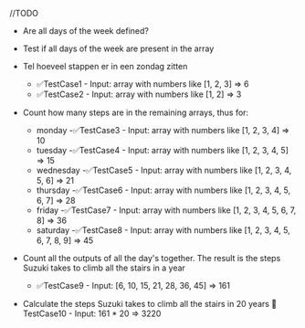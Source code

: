 //TODO
- Are all days of the week defined?
- Test if all days of the week are present in the array
- Tel hoeveel stappen er in een zondag zitten
    - ✅TestCase1 - Input: array with numbers like [1, 2, 3] => 6
    - ✅TestCase2 - Input: array with numbers like [1, 2] => 3

- Count how many steps are in the remaining arrays, thus for:
   - monday 
     -✅TestCase3 - Input: array with numbers like [1, 2, 3, 4] => 10
   - tuesday
     -✅TestCase4 - Input: array with numbers like [1, 2, 3, 4, 5] => 15
   - wednesday
     -✅TestCase5 - Input: array with numbers like [1, 2, 3, 4, 5, 6] => 21
   - thursday
     -✅TestCase6 - Input: array with numbers like [1, 2, 3, 4, 5, 6, 7] => 28
   - friday
     -✅TestCase7 - Input: array with numbers like [1, 2, 3, 4, 5, 6, 7, 8] => 36
   - saturday 
     -✅TestCase8 - Input: array with numbers like [1, 2, 3, 4, 5, 6, 7, 8, 9] => 45

- Count all the outputs of all the day's together. The result is the steps Suzuki takes to climb all the stairs in a year
   - ✅TestCase9 - Input: [6, 10, 15, 21, 28, 36, 45] => 161

- Calculate the steps Suzuki takes to climb all the stairs in 20 years
     🙌TestCase10 - Input: 161 * 20 => 3220
 



     